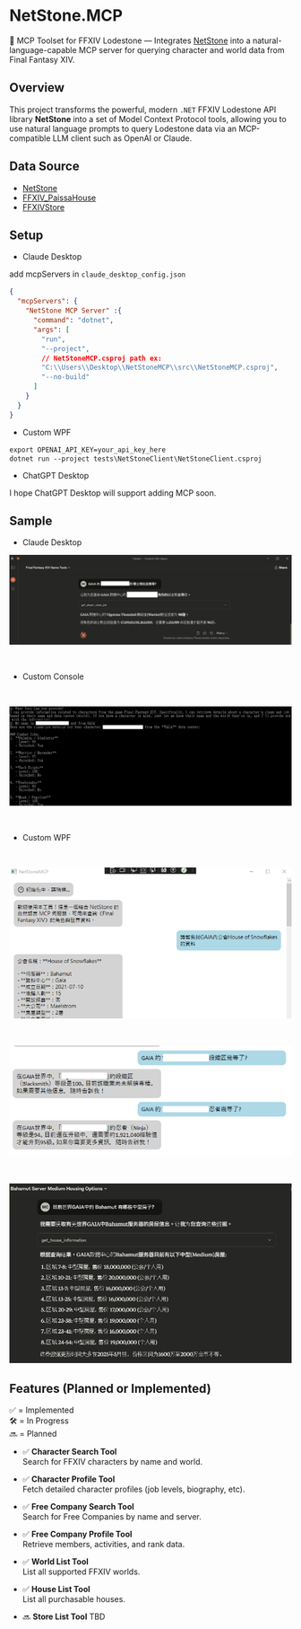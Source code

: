 # NetStone.MCP

🧩 MCP Toolset for FFXIV Lodestone — Integrates [NetStone](https://github.com/xivapi/NetStone) into a natural-language-capable MCP server for querying character and world data from Final Fantasy XIV.

## Overview

This project transforms the powerful, modern `.NET` FFXIV Lodestone API library **NetStone** into a set of Model Context Protocol tools, allowing you to use natural language prompts to query Lodestone data via an MCP-compatible LLM client such as OpenAI or Claude.


## Data Source

* [NetStone](https://github.com/xivapi/NetStone)
* [FFXIV_PaissaHouse](https://github.com/zhudotexe/FFXIV_PaissaHouse)
* [FFXIVStore](https://store.finalfantasyxiv.com/ffxivstore/en-us/)

## Setup

* Claude Desktop

add mcpServers in `claude_desktop_config.json`

```json
{
  "mcpServers": {
    "NetStone MCP Server" :{
      "command": "dotnet",
      "args": [
        "run",
        "--project",
        // NetStoneMCP.csproj path ex:
        "C:\\Users\\Desktop\\NetStoneMCP\\src\\NetStoneMCP.csproj",
        "--no-build"
      ]
    }
  }
}
```

* Custom WPF

```shell
export OPENAI_API_KEY=your_api_key_here
dotnet run --project tests\NetStoneClient\NetStoneClient.csproj
```

* ChatGPT Desktop

I hope ChatGPT Desktop will support adding MCP soon.

## Sample

* Claude Desktop

![sample5](./docs/sample5.png)

<br>

* Custom Console

<br>

![sample](./docs/sample.png)

<br>

* Custom WPF

<br>

![sample3](./docs/sample3.png)

<br>

![sample4](./docs/sample4.png)

<br>

![sample6](./docs/sample6.png)


## Features (Planned or Implemented)

✅ = Implemented  
🛠️ = In Progress  
🔜 = Planned

- ✅ **Character Search Tool**  
  Search for FFXIV characters by name and world.

- ✅ **Character Profile Tool**  
  Fetch detailed character profiles (job levels, biography, etc).

- ✅ **Free Company Search Tool**  
  Search for Free Companies by name and server.

- ✅ **Free Company Profile Tool**  
  Retrieve members, activities, and rank data.

- ✅ **World List Tool**  
  List all supported FFXIV worlds.

- ✅ **House List Tool**  
  List all purchasable houses.

- 🔜 **Store List Tool** 
  TBD

